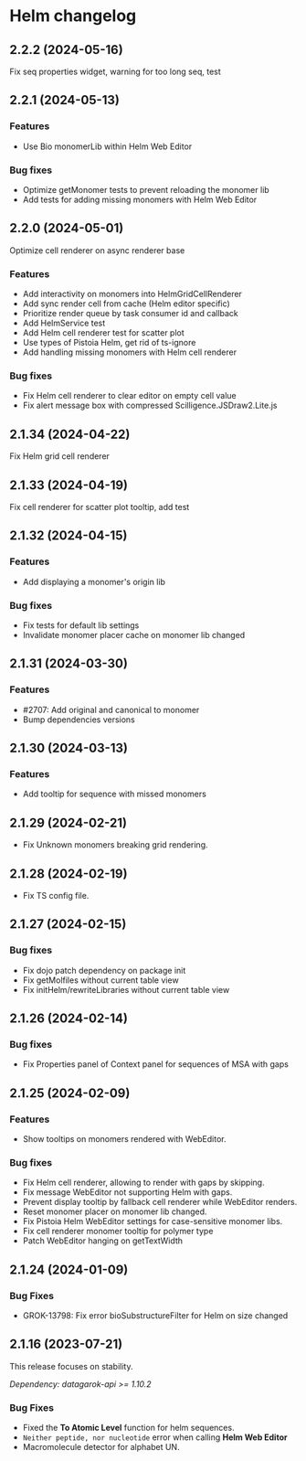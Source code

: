 # Helm changelog

## 2.2.2 (2024-05-16)

Fix seq properties widget, warning for too long seq, test

## 2.2.1 (2024-05-13)

### Features

* Use Bio monomerLib within Helm Web Editor

### Bug fixes

* Optimize getMonomer tests to prevent reloading the monomer lib
* Add tests for adding missing monomers with Helm Web Editor

## 2.2.0 (2024-05-01)

Optimize cell renderer on async renderer base

### Features

* Add interactivity on monomers into HelmGridCellRenderer
* Add sync render cell from cache (Helm editor specific)
* Prioritize render queue by task consumer id and callback
* Add HelmService test
* Add Helm cell renderer test for scatter plot
* Use types of Pistoia Helm, get rid of ts-ignore
* Add handling missing monomers with Helm cell renderer

### Bug fixes

* Fix Helm cell renderer to clear editor on empty cell value
* Fix alert message box with compressed Scilligence.JSDraw2.Lite.js

## 2.1.34 (2024-04-22)

Fix Helm grid cell renderer

## 2.1.33 (2024-04-19)

Fix cell renderer for scatter plot tooltip, add test

## 2.1.32 (2024-04-15)

### Features

* Add displaying a monomer's origin lib

### Bug fixes

* Fix tests for default lib settings
* Invalidate monomer placer cache on monomer lib changed

## 2.1.31 (2024-03-30)

### Features

* #2707: Add original and canonical to monomer
* Bump dependencies versions

## 2.1.30 (2024-03-13)

### Features

* Add tooltip for sequence with missed monomers

## 2.1.29 (2024-02-21)

* Fix Unknown monomers breaking grid rendering.

## 2.1.28 (2024-02-19)

* Fix TS config file.

## 2.1.27 (2024-02-15)

### Bug fixes

* Fix dojo patch dependency on package init
* Fix getMolfiles without current table view
* Fix initHelm/rewriteLibraries without current table view

## 2.1.26 (2024-02-14)

### Bug fixes

* Fix Properties panel of Context panel for sequences of MSA with gaps

## 2.1.25 (2024-02-09)

### Features

* Show tooltips on monomers rendered with WebEditor.

### Bug fixes

* Fix Helm cell renderer, allowing to render with gaps by skipping.
* Fix message WebEditor not supporting Helm with gaps.
* Prevent display tooltip by fallback cell renderer while WebEditor renders.
* Reset monomer placer on monomer lib changed.
* Fix Pistoia Helm WebEditor settings for case-sensitive monomer libs.
* Fix cell renderer monomer tooltip for polymer type
* Patch WebEditor hanging on getTextWidth

## 2.1.24 (2024-01-09)

### Bug Fixes

* GROK-13798: Fix error bioSubstructureFilter for Helm on size changed

## 2.1.16 (2023-07-21)

This release focuses on stability.

*Dependency: datagarok-api >= 1.10.2*

### Bug Fixes

* Fixed the **To Atomic Level** function for helm sequences.
* `Neither peptide, nor nucleotide` error when calling **Helm Web Editor**
* Macromolecule detector for alphabet UN.
